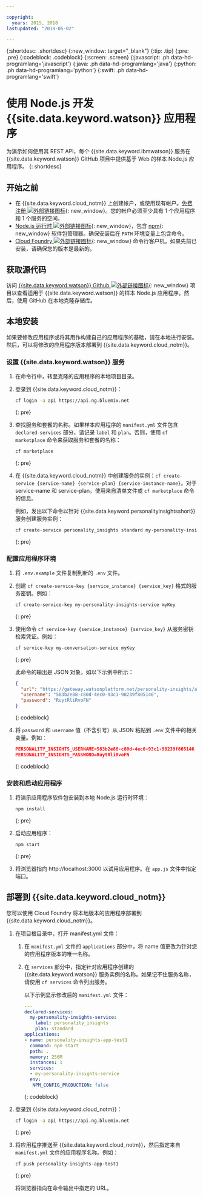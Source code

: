 ```yaml
---

copyright:
  years: 2015, 2018
lastupdated: "2018-05-02"

---
```


{:shortdesc: .shortdesc}
{:new_window: target="_blank"}
{:tip: .tip}
{:pre: .pre}
{:codeblock: .codeblock}
{:screen: .screen}
{:javascript: .ph data-hd-programlang='javascript'}
{:java: .ph data-hd-programlang='java'}
{:python: .ph data-hd-programlang='python'}
{:swift: .ph data-hd-programlang='swift'}

# 使用 Node.js 开发 {{site.data.keyword.watson}} 应用程序

为演示如何使用其 REST API，每个 {{site.data.keyword.ibmwatson}} 服务在 {{site.data.keyword.watson}} GitHub 项目中提供基于 Web 的样本 Node.js 应用程序。
{: shortdesc}

## 开始之前

- 在 {{site.data.keyword.cloud_notm}} 上创建帐户，或使用现有帐户。[免费注册 ![外部链接图标](../../icons/launch-glyph.svg "外部链接图标")](https://console.{DomainName}/registration/?target=/catalog/%3fcategory=watson){: new_window}。您的帐户必须至少具有 1 个应用程序和 1 个服务的空间。
- [Node.js 运行时 ![外部链接图标](../../icons/launch-glyph.svg "外部链接图标")](https://nodejs.org/#download){: new_window}，包含 [npm](https://www.npmjs.com/){: new_window} 软件包管理器。确保安装后在 `PATH` 环境变量上包含命令。
- [Cloud Foundry ![外部链接图标](../../icons/launch-glyph.svg "外部链接图标")](https://github.com/cloudfoundry/cli#downloads){: new_window} 命令行客户机。如果先前已安装，请确保您的版本是最新的。

## 获取源代码

访问 [{{site.data.keyword.watson}} Github ![外部链接图标](../../icons/launch-glyph.svg "外部链接图标")](https://github.com/watson-developer-cloud){: new_window} 项目以查看适用于 {{site.data.keyword.watson}} 的样本 Node.js 应用程序。然后，使用 GitHub 在本地克隆存储库。

## 本地安装
如果要修改应用程序或将其用作构建自己的应用程序的基础，请在本地进行安装。然后，可以将修改的应用程序版本部署到 {{site.data.keyword.cloud_notm}}。

### 设置 {{site.data.keyword.watson}} 服务

1.  在命令行中，转至克隆的应用程序的本地项目目录。
1.  登录到 {{site.data.keyword.cloud_notm}}：

    ```bash
    cf login -a api https://api.ng.bluemix.net
    ```
    {: pre}

1.  查找服务和套餐的名称。如果样本应用程序的 `manifest.yml` 文件包含 `declared-services` 部分，请记录 `label` 和 `plan`。否则，使用 `cf marketplace` 命令来获取服务和套餐的名称：

    ```bash
    cf marketplace
    ```
    {: pre}

1.  在 {{site.data.keyword.cloud_notm}} 中创建服务的实例：`cf create-service {service-name} {service-plan} {service-instance-name}`。对于 service-name 和 service-plan，使用来自清单文件或 `cf marketplace` 命令的信息。

    例如，发出以下命令以针对 {{site.data.keyword.personalityinsightsshort}} 服务创建服务实例：

    ```bash
    cf create-service personality_insights standard my-personality-insights-service
    ```
    {: pre}

### 配置应用程序环境

1.  将 `.env.example` 文件复制到新的 `.env` 文件。
1.  创建 `cf create-service-key {service_instance} {service_key}` 格式的服务密钥。例如：


    ```bash
    cf create-service-key my-personality-insights-service myKey
    ```
    {: pre}

1.  使用命令 `cf service-key {service_instance} {service_key}` 从服务密钥检索凭证。例如：


    ```bash
    cf service-key my-conversation-service myKey
    ```
    {: pre}

    此命令的输出是 JSON 对象，如以下示例中所示：

    ```json
    {
      "url": "https://gateway.watsonplatform.net/personality-insights/api",
      "username": "583b2e88-c80d-4ec0-93c1-98239f805146",
      "password": "RuytRliRvoFN"
    }
    ```
    {: codeblock}

1.  将 `password` 和 `username` 值（不含引号）从 JSON 粘贴到 `.env` 文件中的相关变量。例如：


    ```json
    PERSONALITY_INSIGHTS_USERNAME=583b2e88-c80d-4ec0-93c1-98239f805146
    PERSONALITY_INSIGHTS_PASSWORD=RuytRliRvoFN
    ```
    {: codeblock}

### 安装和启动应用程序

1.  将演示应用程序软件包安装到本地 Node.js 运行时环境：

    ```bash
    npm install
    ```
    {: pre}

1.  启动应用程序：

    ```bash
    npm start
    ```
    {: pre}

1.  将浏览器指向 http://localhost:3000 以试用应用程序。在 `app.js` 文件中指定端口。

## 部署到 {{site.data.keyword.cloud_notm}}

您可以使用 Cloud Foundry 将本地版本的应用程序部署到 {{site.data.keyword.cloud_notm}}。

1.  在项目根目录中，打开 manifest.yml 文件：
    1.  在 `manifest.yml` 文件的 `applications` 部分中，将 name 值更改为针对您的应用程序版本的唯一名称。
    1.  在 `services` 部分中，指定针对应用程序创建的 {{site.data.keyword.watson}} 服务实例的名称。如果记不住服务名称，请使用 `cf services` 命令列出服务。

        以下示例显示修改后的 `manifest.yml` 文件：

        ```yml
        ---
        declared-services:
          my-personality-insights-service:
            label: personality_insights
            plan: standard
        applications:
        - name: personality-insights-app-test1
          command: npm start
          path: .
          memory: 256M
          instances: 1
          services:
          - my-personality-insights-service
          env:
           NPM_CONFIG_PRODUCTION: false
        ```
        {: codeblock}

1.  登录到 {{site.data.keyword.cloud_notm}}：

    ```bash
    cf login -a api https://api.ng.bluemix.net
    ```
    {: pre}

1.  将应用程序推送至 {{site.data.keyword.cloud_notm}}，然后指定来自 `manifest.yml` 文件的应用程序名称。例如：

    ```bash
    cf push personality-insights-app-test1
    ```
    {: pre}

    将浏览器指向在命令输出中指定的 URL。
